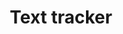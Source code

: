 ---
hackday: 20-london
links:
  code:
  - https://gitlab.com/yakopov/nhshackday-text-tracker
  presentation: https://docs.google.com/presentation/d/15MbwoDgmYn_WS2dThFfB9lRr4I-6osTkiDCpFUoPhUU/edit?usp=sharing
  website: https://gitlab.com/snippets/1729576
summary: Non-invasive location tracker app operated by text messages
team:
- '@y_akopov'
title: Text tracker
thumbnail: text_tracker.png
---